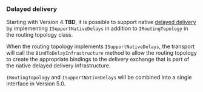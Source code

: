 ### Delayed delivery

Starting with Version 4.**TBD**, it is possible to support native [delayed delivery](delayed-delivery.md) by implementing `ISupportNativeDelays` in addition to `IRoutingTopology` in the routing topology class.

When the routing topology implements `ISupportNativeDelays`, the transport will call the `BindToDelayInfrastructure` method to allow the routing topology to create the appropriate bindings to the delivery exchange that is part of the native delayed delivery infrastructure. 

`IRoutingTopology` and `ISupportNativeDelays` will be combined into a single interface in Version 5.0.
